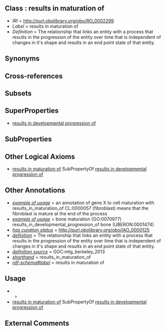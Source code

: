 
## Class : results in maturation of

 * *IRI* = http://purl.obolibrary.org/obo/RO_0002299
 * *Label* = results in maturation of
 * *Definition* = The relationship that links an entity with a process that results in the progression of the entity over time that is independent of changes in it's shape and results in an end point state of that entity.

## Synonyms


## Cross-references


## Subsets


## SuperProperties

 * [results in developmental progression of](../../RO/95/RO_0002295.md)

## SubProperties


## Other Logical Axioms

 * [results in maturation of](../../RO/99/RO_0002299.md) SubPropertyOf [results in developmental progression of](../../RO/95/RO_0002295.md)

## Other Annotations

 * *[example of usage](../../IAO/12/IAO_0000112.md)* =  an annotation of gene X to cell maturation with results_in_maturation_of CL:0000057 (fibroblast) means that the fibroblast is mature at the end of the process
 * *[example of usage](../../IAO/12/IAO_0000112.md)* = bone maturation (GO:0070977) results_in_developmental_progression_of bone (UBERON:0001474)
 * *[has curation status](../../IAO/14/IAO_0000114.md)* = http://purl.obolibrary.org/obo/IAO_0000125
 * *[definition](../../IAO/15/IAO_0000115.md)* = The relationship that links an entity with a process that results in the progression of the entity over time that is independent of changes in it's shape and results in an end point state of that entity.
 * *[definition source](../../IAO/19/IAO_0000119.md)* = GOC:mtg_berkeley_2013
 * *[shorthand](../../nd/oboInOwl#shorthand.md)* = results_in_maturation_of
 * *[rdf-schema#label](../../el/rdf-schema#label.md)* = results in maturation of

## Usage

 * -
 * [results in maturation of](../../RO/99/RO_0002299.md) SubPropertyOf [results in developmental progression of](../../RO/95/RO_0002295.md)

## External Comments

